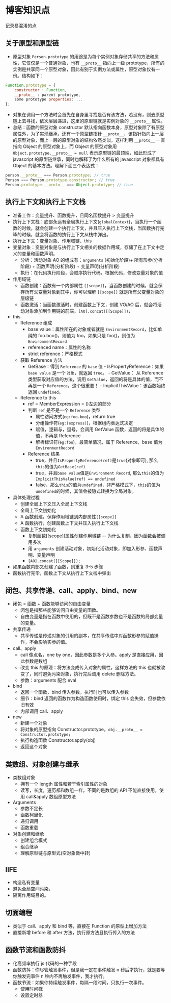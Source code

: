 # 博客知识点

记录易混淆的点

## 关于原型和原型链

* 原型对象 `Person.prototype` 的用途是为每个实例对象存储共享的方法和属性，它仅仅是一个普通对象，也有 `__proto__` 指向上一级 prototype，所有的实例是共享同一个原型对象，因此有别于实例方法或属性，原型对象仅有一份。结构如下：

```js
Function.prototype = {
    constructor : Function,
    __proto__ : parent prototype,
    some prototype properties: ...
};
```

* 对象在调用一个方法时会首先在自身里寻找是否有该方法，若没有，则去原型链上去寻找，依次层层递进，这里的原型链就是实例对象的 `__proto__` 属性。
* 总结：函数的原型对象 constructor 默认指向函数本身，原型对象除了有原型属性外，为了实现继承，还有一个原型链指针 `__proto__`，该指针指向上一层的原型对象，而上一层的原型对象的结构依然类似，这样利用 `__proto__` 一直指向 Object 的原型对象上，而 Object 的原型对象用 `Object.prototype.__proto__ = null` 表示原型链的最顶端，如此形成了 javascript 的原型链继承，同时也解释了为什么所有的 javascript 对象都具有 Object 的基本方法。理解下面三个表达式：

```js
person.__proto__ === Person.prototype; // true
Person === Person.prototype.constructor; // true
Person.prototype.__proto__ === Object.prototype; // true
```

## 执行上下文和执行上下文栈

* 准备工作：变量提升、函数提升，且同名函数提升 > 变量提升
* 执行上下文栈：底部永远有全局执行上下文(`globalContext`)，当执行一个函数的时候，就会创建一个执行上下文，并且压入执行上下文栈，当函数执行完毕的时候，就会将函数的执行上下文从栈中弹出。
* 执行上下文：变量对象、作用域链、this
* 变量对象：变量对象是与执行上下文相关的数据作用域，存储了在上下文中定义的变量和函数声明。
  * 分析：活动对象 AO 的组成有：`arguments` (初始化阶段)+ 所有形参(分析阶段) + 函数声明(分析阶段) + 变量声明(分析阶段)
  * 执行：在代码执行阶段，会顺序执行代码，根据代码，修改变量对象的值
* 作用域链
  * 函数创建：函数有一个内部属性 `[[scope]]`，当函数创建的时候，就会保存所有父变量对象到其中，你可以理解 `[[scope]]` 就是所有父变量对象的层级链
  * 函数激活：当函数激活时，创建函数上下文，创建 VO/AO 后，就会将活动对象添加到作用链的前端。`[AO].concat([[Scope]]);`
* this
  * Reference 组成
    * base value：属性所在的对象或者就是 `EnvironmentRecord`，比如单纯的 foo.boo()，则值为 foo，如果只是 foo()，则值为`EnvironmentRecord`
    * referenced name：属性的名称
    * strict reference：严格模式
  * 获取 Reference 方法
    * GetBase：得到 `Reference` 的 `base` 值 - IsPropertyReference：如果 `base value` 是一个 `对象`，就返回 `true`。 - GetValue： 从 Reference 类型获取对应值的方法，调用 `GetValue`，返回的将是具体的值，而不再是一个 `Reference`，这个很重要！ - ImplicitThisValue：该函数始终返回 `undefined`。
  * Reference to this
    * ref = MemberExpression = ()左边的部分
    * 判断 `ref` 是不是一个 `Reference` 类型
      * 属性访问方式(`eg:foo.boo`)，return true
      * 分组操作符(`eg:(express)`)，根据组内表达式决定
      * 赋值，逻辑与，逗号，会调用 GetValue 函数，返回的将是具体的值，不再是 Reference
      * 解析标识符(`eg:foo`)，最简单情况，属于 Reference，base 值为`EnvironmentRecord`
    * Reference 结果
      * true，并且`IsPropertyReference(ref)`是`true`(对象即可), 那么`this`的值为`GetBase(ref)`
      * true，并且`base value`值是`Environment Record`, 那么`this`的值为`ImplicitThisValue(ref) == undefined`
      * false，那么`this`的值为`undefined`，非严格模式下，`this`的值为`undefined`的时候，其值会被隐式转换为全局对象。
* 具体处理过程
  * 创建全局上下文压入全局上下文栈
  * 全局上下文初始化
  * A 函数创建，保存作用域链到内部属性`[[scope]]`
  * A 函数执行，创建函数上下文并压入执行上下文栈
  * 函数上下文初始化
    * 复制函数[[scope]]属性创建作用域链 -- 为什么复制，因为函数会被调用多次
    * 用 `arguments` 创建活动对象，初始化活动对象，即加入形参、函数声明、变量声明
    * `[AO].concat([[Scope]]);`
* 如果函数内部又创建了函数，则重复 3-5 步骤
* 函数执行完毕，函数上下文从执行上下文栈中弹出

## 闭包、共享传递、call、apply、bind、new

* 闭包 = 函数 + 函数能够访问的自由变量
  * 闭包是指那些能够访问自由变量的函数。
  * 自由变量是指在函数中使用的，但既不是函数参数也不是函数的局部变量的变量。
* 共享传递
  * 共享传递是传递对象的引用的副本，在共享传递中对函数形参的赋值操作，不会影响实参的值。
* call、apply
  * call 像点名，one by one，因此参数是多个入参。apply 是直接应用，因此参数是数组
  * 改变 this 的原理：将方法变成传入对象的属性，这样方法的 this 也就被改变了，同时避免污染对象，执行完后调用 delete 删除方法。
  * 参数：arguments 配合 eval
* bind
  * 返回一个函数，bind 传入参数，执行时也可以传入参数
  * 细节：bind 返回的函数作为构造函数使用时，绑定 this 会失效，但参数依旧有效
  * 内部调用 call、apply
* new
  * 新建一个对象
  * 将对象的原型指向 Constructor.prototype，`obj.__proto__ = Constructor.prototype;`
  * 执行构造函数 Constructor.apply(obj)
  * 返回这个对象

## 类数组、对象创建与继承

* 类数组对象
  * 拥有一个 length 属性和若干索引属性的对象
  * 读写，长度，遍历都和数组一样，不同的是数组的 API 不能直接使用，使用 call&apply 数组原型方法
* Arguments
  * 参数不定长
  * 函数柯里化
  * 递归调用
  * 函数重载
* 对象创建和继承
  * 创建组合模式
  * 组合继承
  * 理解原型链与原型式(空对象做中转)

## IIFE

* 构造私有变量
* 避免全局空间污染，
* 隔离作用域目的。

## 切面编程

* 类似于 call、apply 和 bind 等，直接在 Function 的原型上增加方法
* 直接新增 before 和 after 方法，执行原方法且执行传入的方法

## 函数节流和函数防抖

* 化高频率执行 js 代码的一种手段
* 函数防抖：你尽管触发事件，但是我一定在事件触发 n 秒后才执行，就是要等你触发完事件 n 秒内不再触发事件，我才执行。
* 函数节流：如果你持续触发事件，每隔一段时间，只执行一次事件。
  * 使用时间戳
  * 设置定时器

